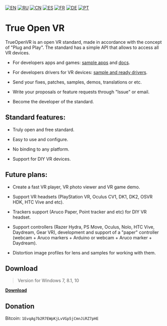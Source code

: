 [![EN](https://user-images.githubusercontent.com/9499881/33184537-7be87e86-d096-11e7-89bb-f3286f752bc6.png)](https://github.com/TrueOpenVR/TrueOpenVR-Core/blob/master/README.md) 
[![RU](https://user-images.githubusercontent.com/9499881/27683795-5b0fbac6-5cd8-11e7-929c-057833e01fb1.png)](https://github.com/TrueOpenVR/TrueOpenVR-Core/blob/master/README.RU.md) 
[![CN](https://user-images.githubusercontent.com/9499881/31012373-978ce414-a522-11e7-9936-387b1c530e2f.png)](https://github.com/TrueOpenVR/TrueOpenVR-Core/blob/master/README.CN.md) 
[![ES](https://user-images.githubusercontent.com/9499881/31012379-9d8f7764-a522-11e7-8bf4-739077369e8b.png)](https://github.com/TrueOpenVR/TrueOpenVR-Core/blob/master/README.ES.md) 
[![FR](https://user-images.githubusercontent.com/9499881/31012387-a7b4aaac-a522-11e7-8485-36ce58dc2d4a.png)](https://github.com/TrueOpenVR/TrueOpenVR-Core/blob/master/README.FR.md) 
[![DE](https://user-images.githubusercontent.com/9499881/31012392-ac051326-a522-11e7-9c8c-2186ddf553d0.png)](https://github.com/TrueOpenVR/TrueOpenVR-Core/blob/master/README.DE.md) 
[![PT](https://user-images.githubusercontent.com/9499881/31012384-a1d1b544-a522-11e7-8a13-3cb53450d55c.png)](https://github.com/TrueOpenVR/TrueOpenVR-Core/blob/master/README.PT.md)
# True Open VR
TrueOpenVR is an open VR standard, made in accordance with the concept of "Plug and Play". The standard has a simple API that allows to access all VR devices.

- For developers apps and games: [sample apps](https://github.com/TrueOpenVR/TrueOpenVR-Samples) and [docs](https://github.com/TrueOpenVR/TrueOpenVR-Core/tree/master/Docs).

- For developers drivers for VR devices: [sample and ready drivers](https://github.com/TrueOpenVR/TrueOpenVR-Drivers).

- Send your fixes, patches, samples, demos, translations or etc.

- Write your proposals or feature requests through "Issue" or email.

- Become the developer of the standard.

## Standard features:
- Truly open and free standard.

- Easy to use and configure.

- No binding to any platform.

- Support for DIY VR devices.

## Future plans:

- Create a fast VR player, VR photo viewer and VR game demo.

- Support VR headsets (PlayStation VR, Oculus CV1, DK1, DK2, OSVR HDK, HTC Vive and etc).

- Trackers support (Aruco Paper, Point tracker and etc) for DIY VR headset.

- Support controllers (Razer Hydra, PS Move, Oculus, Nolo, HTC Vive, Daydream, Gear VR), development and support of a "paper" controller (webcam + Aruco markers + Arduino or webcam + Aruco marker + Daydream).

- Distortion image profiles for lens and samples for working with them.

## Download
>Version for Windows 7, 8.1, 10

**[Download](https://github.com/TrueOpenVR/TrueOpenVR-Core/releases)**

## Donation
Bitcoin: `1EvqAg7b2R7EWpKjLvVGp5jCmnJiRZ7pHE`